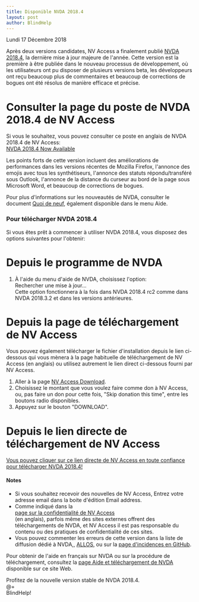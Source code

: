 ```yaml
---
title: Disponible NVDA 2018.4
layout: post
author: BlindHelp
---
```


<footer>Lundi 17 Décembre 2018</footer>

Après deux versions candidates, NV Access a finalement publié [NVDA 2018.4](https://www.nvaccess.org/post/nvda-2018-4-now-available/), la dernière mise à jour majeure de l'année. Cette version est la première à être publiée dans le nouveau processus de développement, où les utilisateurs ont pu disposer de plusieurs versions beta, les développeurs ont reçu beaucoup plus de commentaires et  beaucoup de corrections de bogues ont été résolus de manière efficace et précise.                

# Consulter la page  du poste de NVDA 2018.4 de NV Access #

Si vous le souhaitez, vous pouvez consulter ce poste en anglais de NVDA 2018.4 de NV Access:                 
[NVDA 2018.4 Now Available](https://www.nvaccess.org/post/nvda-2018-4-now-available/)               

Les points forts de cette version incluent des améliorations de performances dans les versions récentes de Mozilla Firefox, l'annonce des emojis avec tous les synthétiseurs, l'annonce des statuts répondu/transféré sous Outlook, l'annonce de la distance du curseur au bord de la page sous Microsoft Word, et beaucoup de corrections de bogues.           

Pour plus d'informations sur les nouveautés de NVDA, consulter le document [Quoi de neuf](https://blindhelp.github.io/changes.html), également disponible dans le menu Aide.           

###  Pour télécharger NVDA 2018.4 ###

Si vous êtes prêt à commencer à utiliser NVDA 2018.4, vous disposez des options suivantes pour l'obtenir:                 

# Depuis le programme de NVDA   #


1. À l'aide du menu d'aide de NVDA, choisissez l'option:           
Rechercher une mise à jour...                 
Cette option fonctionnera à la fois dans NVDA 2018.4 rc2 comme dans NVDA 2018.3.2 et dans les versions antérieures.            


# Depuis la page  de téléchargement de NV Access #

Vous pouvez également télécharger le fichier d'installation depuis le lien ci-dessous qui vous mènera à la page habituelle de téléchargement  de NV Access (en anglais) ou utilisez autrement le lien direct ci-dessous fourni par NV Access.             


1. Aller à la         page [NV Access Download](http://www.nvaccess.org/download/).         
2. Choisissez le montant que vous voulez faire comme don à NV Access, ou, pas faire un don pour cette fois, "Skip donation this time", entre les boutons radio disponibles.        
3. Appuyez sur le bouton "DOWNLOAD".        

# Depuis le lien directe de téléchargement de NV Access #

[Vous pouvez cliquer   sur ce lien directe de NV Access en toute confiance pour télécharger NVDA 2018.4!](https://www.nvaccess.org/files/nvda/releases/2018.4/nvda_2018.4.exe)                     

#### Notes ####

* Si vous souhaitez recevoir des nouvelles de NV Access, Entrez votre adresse email dans la boite d'édition Email address.                
* Comme indiqué dans la            
[page sur la confidentialité de NV Access](http://www.nvaccess.org/privacy/)           
(en anglais), parfois même des sites externes offrent des téléchargements de NVDA, et NV Access il est pas responsable du contenu ou des pratiques de confidentialité de ces sites.         
* Vous pouvez commenter les erreurs de cette version dans la liste de diffusion dédié à NVDA,, [ALLOS](mailto:ALLOS@yahoogroupes.fr), ou sur la [page d'incidences en GitHub](https://github.com/nvaccess/nvda/issues).              

Pour obtenir de l'aide en français sur NVDA ou sur la procédure de téléchargement, consultez la [page Aide et téléchargement de NVDA](https://blindhelp.github.io/Aide-et-t%C3%A9l%C3%A9chargement-de-NVDA/) disponible sur ce site Web.     

Profitez de la nouvelle version stable de NVDA 2018.4.        
@+                     
BlindHelp!                           
